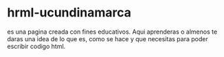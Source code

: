 # hrml-ucundinamarca
es una pagina creada con fines educativos. Aqui aprenderas o almenos te daras una idea de lo que es, como se hace y que necesitas para poder escribir codigo html.

